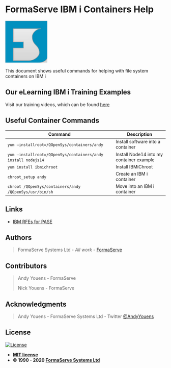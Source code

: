 # FormaServe IBM i Containers Help

![FormaServe Logo](https://github.com/AndyYouens/f_Learning/blob/master/images/Logo.png)

This document shows useful commands for helping with file system containers on IBM i

## Our eLearning IBM i Training Examples

Visit our training videos, which can be found [here](https://learning.formaserve.co.uk)

## Useful Container Commands

| Command | Description |
| -| - |
| `yum –installroot=/QOpenSys/containers/andy` | Install software into a container |
| `yum –installroot=/QOpenSys/containers/andy install nodejs14` | Install Node14 into my container example |
| `yum install ibmichroot` | Install IBMiChroot |
| `chroot_setup andy` | Create an IBM i container |
| `chroot /QOpenSys/containers/andy /QOpenSys/usr/bin/sh` | Move into an IBM i container |

## Links

- [IBM RFEs for PASE](bit.ly/ibm-rfe-all-pase)

## Authors

> FormaServe Systems Ltd - _All work_ - [FormaServe](https://www.formaserve.co.uk)

## Contributors

> Andy Youens - FormaServe
>
> Nick Youens - FormaServe

## Acknowledgments

> Andy Youens - FormaServe Systems Ltd - Twitter [@AndyYouens](https://twitter.com/AndyYouens)

## License

[![License](http://img.shields.io/:license-mit-blue.svg?style=flat-square)](http://badges.mit-license.org)

- **[MIT license](http://opensource.org/licenses/mit-license.php)**
- **© 1990 - 2020 [FormaServe Systems Ltd](https://www.formaserve.co.uk)**
